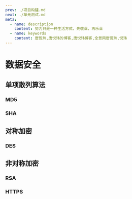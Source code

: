 ```yaml
---
prev: ./项目构建.md
next: ./单元测试.md
meta:
  - name: description
    content: 努力只是一种生活方式，先敬业，再乐业
  - name: keywords
    content: 唐悦玮,唐悦玮的博客,唐悦玮博客,全景网唐悦玮,悦玮
---
```

# 数据安全

## 单项散列算法

### MD5

### SHA

## 对称加密

### DES

## 非对称加密

### RSA

### HTTPS

